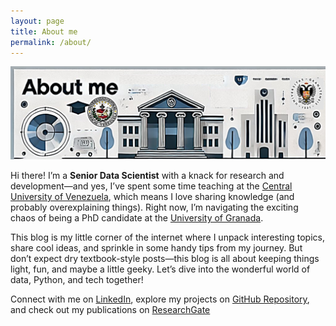 ```yaml
---
layout: page
title: About me
permalink: /about/
---
```


![About me](./banner2.PNG)

Hi there! I’m a **Senior Data Scientist** with a knack for research and development—and yes, I’ve spent some time teaching at the [Central University of Venezuela](http://www.ucv.ve/), which means I love sharing knowledge (and probably overexplaining things). Right now, I’m navigating the exciting chaos of being a PhD candidate at the [University of Granada](https://doctorados.ugr.es/tic/).

This blog is my little corner of the internet where I unpack interesting topics, share cool ideas, and sprinkle in some handy tips from my journey. But don’t expect dry textbook-style posts—this blog is all about keeping things light, fun, and maybe a little geeky. Let’s dive into the wonderful world of data, Python, and tech together! 

Connect with me on [LinkedIn](https://www.linkedin.com/in/mezaacor/),  explore my projects on [GitHub Repository](https://github.com/mezaacor), and check out my publications on [ResearchGate](https://www.researchgate.net/profile/Ronny-Meza)
